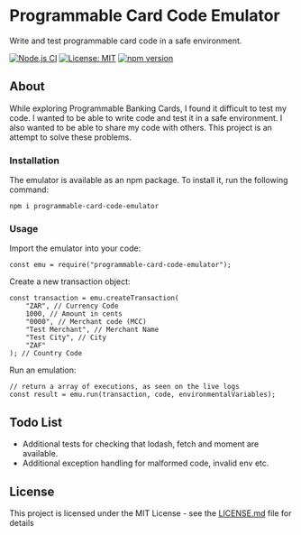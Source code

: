 # Programmable Card Code Emulator
Write and test programmable card code in a safe environment.

[![Node.js CI](https://github.com/devinpearson/programmable-card-code-emulator/actions/workflows/node.js.yml/badge.svg)](https://github.com/devinpearson/programmable-card-code-emulator/actions/workflows/node.js.yml)
[![License: MIT](https://img.shields.io/badge/License-MIT-yellow.svg)](https://opensource.org/licenses/MIT)
[![npm version](https://badge.fury.io/js/programmable-card-code-emulator.svg)](https://badge.fury.io/js/programmable-card-code-emulator)

## About
While exploring Programmable Banking Cards, I found it difficult to test my code. I wanted to be able to write code and test it in a safe environment. I also wanted to be able to share my code with others. This project is an attempt to solve these problems.

### Installation

The emulator is available as an npm package. To install it, run the following command:
```
npm i programmable-card-code-emulator
```

### Usage

Import the emulator into your code:
```
const emu = require("programmable-card-code-emulator");
```

Create a new transaction object:
```
const transaction = emu.createTransaction(
    "ZAR", // Currency Code
    1000, // Amount in cents
    "0000", // Merchant code (MCC)
    "Test Merchant", // Merchant Name
    "Test City", // City
    "ZAF"
); // Country Code
```

Run an emulation: 
```
// return a array of executions, as seen on the live logs
const result = emu.run(transaction, code, environmentalVariables);
```

## Todo List

 * Additional tests for checking that lodash, fetch and moment are available.
 * Additional exception handling for malformed code, invalid env etc.

## License

This project is licensed under the MIT License - see the [LICENSE.md](LICENSE.md) file for details